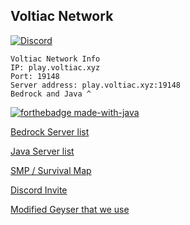 ## Voltiac Network

[![Discord](https://cdn.discordapp.com/icons/753431687421231186%2F3f66bccd788a8c752e76b679714af82d.png&w=512&q=75)](http://discord.voltiac.xyz/)

	Voltiac Network Info
	IP: play.voltiac.xyz
	Port: 19148
	Server address: play.voltiac.xyz:19148
	Bedrock and Java ^

[![forthebadge made-with-java](http://ForTheBadge.com/images/badges/made-with-java.svg)](https://java.com/)

[Bedrock Server list](https://minecraftpocket-servers.com/server/104647/)

[Java Server list](https://minecraft-server-list.com/server/469135/)

[SMP / Survival Map](http://map.voltiac.xyz:1234)

[Discord Invite](http://discord.voltiac.xyz)

[Modified Geyser that we use](https://github.com/Hellohi3654/Geyser/)
